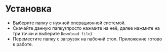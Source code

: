 # Установка
* Выберите папку с нужной операционной системой.
* Скачайте данную папку(просто нажмите на неё, далее нажмите на три точки и выберите `Download file`)
* Переместите папку с загрузок на пабочий стол.
  Приложение готово к работе.
